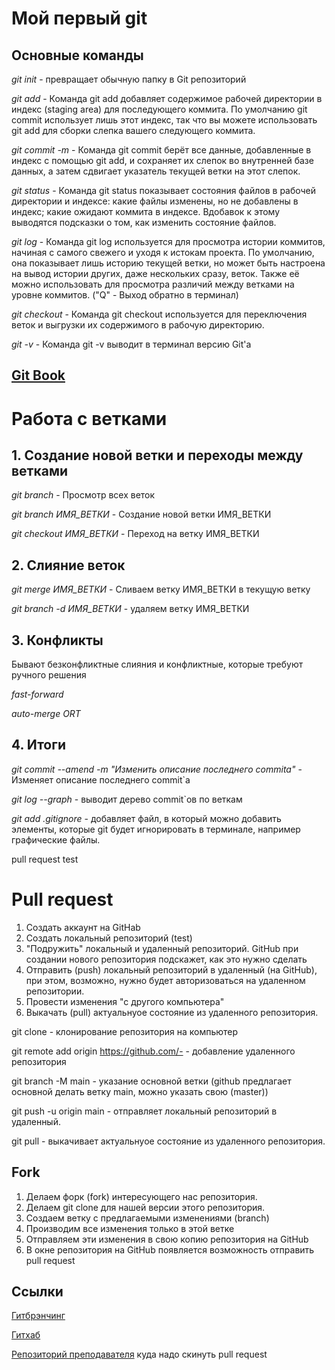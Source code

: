 # Мой первый git

## Основные команды

*git init* - превращает обычную папку в Git репозиторий

*git add* - Команда git add добавляет содержимое рабочей директории в индекс (staging area) для последующего коммита. По умолчанию git commit использует лишь этот индекс, так что вы можете использовать git add для сборки слепка вашего следующего коммита.

*git commit -m* - Команда git commit берёт все данные, добавленные в индекс с помощью git add, и сохраняет их слепок во внутренней базе данных, а затем сдвигает указатель текущей ветки на этот слепок.

*git status* - Команда git status показывает состояния файлов в рабочей директории и индексе: какие файлы изменены, но не добавлены в индекс; какие ожидают коммита в индексе. Вдобавок к этому выводятся подсказки о том, как изменить состояние файлов.

*git log* - Команда git log используется для просмотра истории коммитов, начиная с самого свежего и уходя к истокам проекта. По умолчанию, она показывает лишь историю текущей ветки, но может быть настроена на вывод истории других, даже нескольких сразу, веток. Также её можно использовать для просмотра различий между ветками на уровне коммитов. ("Q" - Выход обратно в терминал)

*git checkout* - Команда git checkout используется для переключения веток и выгрузки их содержимого в рабочую директорию.

*git -v* - Команда git -v выводит в терминал версию Git'a

## [Git Book](https://git-scm.com/book/ru/v2)

# Работа с ветками

## 1. Создание новой ветки и переходы между ветками

*git branch* - Просмотр всех веток

*git branch ИМЯ_ВЕТКИ* - Создание новой ветки ИМЯ_ВЕТКИ

*git checkout ИМЯ_ВЕТКИ* - Переход на ветку ИМЯ_ВЕТКИ

## 2. Слияние веток

*git merge ИМЯ_ВЕТКИ* - Сливаем ветку ИМЯ_ВЕТКИ в текущую ветку

*git branch -d ИМЯ_ВЕТКИ* - удаляем ветку ИМЯ_ВЕТКИ

## 3. Конфликты

Бывают безконфликтные слияния и конфликтные, которые требуют ручного решения

*fast-forward*

*auto-merge ORT*

## 4. Итоги

*git commit --amend -m "Изменить описание последнего commita"* - Изменяет описание последнего commit`a

*git log --graph* - выводит дерево commit`ов по веткам

*git add .gitignore* - добавляет файл, в который можно добавить элементы, которые git будет игнорировать в терминале, например графические файлы.

pull request test

# Pull request

1. Создать аккаунт на GitHab
2. Создать локальный репозиторий (test)
3. "Подружить" локальный и удаленный репозиторий. GitHub при создании нового репозитория подскажет, как это нужно сделать
4. Отправить (push) локальный репозиторий в удаленный (на GitHub), при этом, возможно, нужно будет авторизоваться на удаленном репозитории.
5. Провести изменения "с другого компьютера"
6. Выкачать (pull) актуальнуое состояние из удаленного репозитория.

git clone <url-> - клонирование репозитория на компьютер

git remote add origin <https://github.com/-> - добавление удаленного репозитория

git branch -M main - указание основной ветки (github предлагает основной делать ветку main, можно указать свою (master))

git push -u origin main - отправляет локальный репозиторий в удаленный.

git pull - выкачивает актуальнуое состояние из удаленного репозитория.

## Fork

1. Делаем форк (fork) интересующего нас репозитория.
2. Делаем git clone для нашей версии этого репозитория.
3. Создаем ветку с предлагаемыми изменениями (branch)
4. Производим все изменения только в этой ветке
5. Отправляем эти изменения в свою копию репозитория на GitHub
6. В окне репозитория на GitHub появляется возможность отправить pull request

## Ссылки

[Гитбрэнчинг](https://learngitbranching.js.org/?locale=ru_RU&=)

[Гитхаб](https://github.com/)

[Репозиторий преподавателя](https://github.com/v-avn/gitLesson) куда надо скинуть pull request